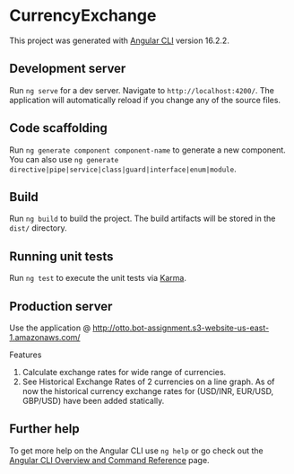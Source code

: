 # CurrencyExchange

This project was generated with [Angular CLI](https://github.com/angular/angular-cli) version 16.2.2.

## Development server

Run `ng serve` for a dev server. Navigate to `http://localhost:4200/`. The application will automatically reload if you change any of the source files.

## Code scaffolding

Run `ng generate component component-name` to generate a new component. You can also use `ng generate directive|pipe|service|class|guard|interface|enum|module`.

## Build

Run `ng build` to build the project. The build artifacts will be stored in the `dist/` directory.

## Running unit tests

Run `ng test` to execute the unit tests via [Karma](https://karma-runner.github.io).

## Production server

Use the application @ http://otto.bot-assignment.s3-website-us-east-1.amazonaws.com/

Features
1. Calculate exchange rates for wide range of currencies.
2. See Historical Exchange Rates of 2 currencies on a line graph.
As of now the historical currency exchange rates for (USD/INR, EUR/USD, GBP/USD) have been added statically.

## Further help

To get more help on the Angular CLI use `ng help` or go check out the [Angular CLI Overview and Command Reference](https://angular.io/cli) page.
